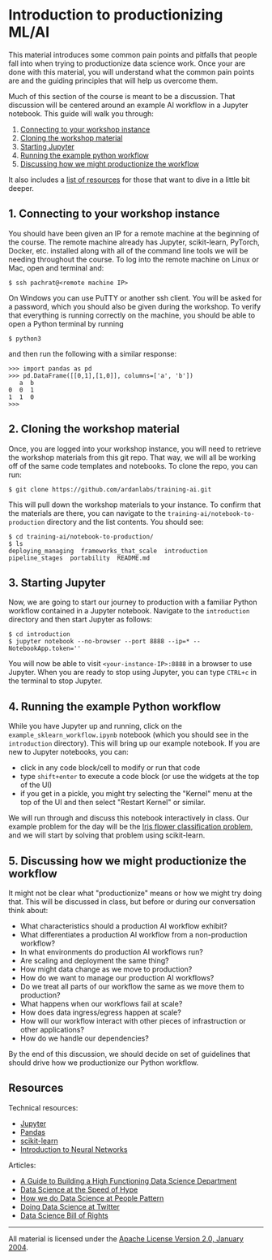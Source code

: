 # Introduction to productionizing ML/AI

This material introduces some common pain points and pitfalls that people fall into when trying to productionize data science work. Once your are done with this material, you will understand what the common pain points are and the guiding principles that will help us overcome them.

Much of this section of the course is meant to be a discussion. That discussion will be centered around an example AI workflow in a Jupyter notebook. This guide will walk you through:

1. [Connecting to your workshop instance](#1-connecting-to-your-workshop-instance)
2. [Cloning the workshop material](#2-cloning-the-workshop-material)
3. [Starting Jupyter](#3-starting-jupyter)
4. [Running the example python workflow](#4-running-the-example-python-workflow)
5. [Discussing how we might productionize the workflow](#5-discussing-how-we-might-productionize-the-workflow)


It also includes a [list of resources](#resources) for those that want to dive in a little bit deeper.

## 1. Connecting to your workshop instance

You should have been given an IP for a remote machine at the beginning of the course.  The remote machine already has Jupyter, scikit-learn, PyTorch, Docker, etc. installed along with all of the command line tools we will be needing throughout the course.  To log into the remote machine on Linux or Mac, open and terminal and:

```
$ ssh pachrat@<remote machine IP>
```

On Windows you can use PuTTY or another ssh client.  You will be asked for a password, which you should also be given during the workshop.  To verify that everything is running correctly on the machine, you should be able to open a Python terminal by running

```
$ python3
```

and then run the following with a similar response:

```
>>> import pandas as pd
>>> pd.DataFrame([[0,1],[1,0]], columns=['a', 'b'])
   a  b
0  0  1
1  1  0
>>>
```

## 2. Cloning the workshop material

Once, you are logged into your workshop instance, you will need to retrieve the workshop materials from this git repo. That way, we will all be working off of the same code templates and notebooks. To clone the repo, you can run:

```
$ git clone https://github.com/ardanlabs/training-ai.git
```

This will pull down the workshop materials to your instance. To confirm that the materials are there, you can navigate to the `training-ai/notebook-to-production` directory and the list contents. You should see:

```
$ cd training-ai/notebook-to-production/
$ ls
deploying_managing  frameworks_that_scale  introduction  pipeline_stages  portability  README.md
```

## 3. Starting Jupyter

Now, we are going to start our journey to production with a familiar Python workflow contained in a Jupyter notebook. Navigate to the `introduction` directory and then start Jupyter as follows:

```
$ cd introduction
$ jupyter notebook --no-browser --port 8888 --ip=* --NotebookApp.token=''
```

You will now be able to visit `<your-instance-IP>:8888` in a browser to use Jupyter. When you are ready to stop using Jupyter, you can type `CTRL+c` in the terminal to stop Jupyter.

## 4. Running the example Python workflow

While you have Jupyter up and running, click on the `example_sklearn_workflow.ipynb` notebook (which you should see in the `introduction` directory). This will bring up our example notebook. If you are new to Jupyter notebooks, you can:

- click in any code block/cell to modify or run that code
- type `shift+enter` to execute a code block (or use the widgets at the top of the UI)
- if you get in a pickle, you might try selecting the "Kernel" menu at the top of the UI and then select "Restart Kernel" or similar.

We will run through and discuss this notebook interactively in class. Our example problem for the day will be the [Iris flower classification problem](https://en.wikipedia.org/wiki/Iris_flower_data_set), and we will start by solving that problem using scikit-learn.

## 5. Discussing how we might productionize the workflow

It might not be clear what "productionize" means or how we might try doing that. This will be discussed in class, but before or during our conversation think about:

- What characteristics should a production AI workflow exhibit?
- What differentiates a production AI workflow from a non-production workflow?
- In what environments do production AI workflows run? 
- Are scaling and deployment the same thing?
- How might data change as we move to production?
- How do we want to manage our production AI workflows?
- Do we treat all parts of our workflow the same as we move them to production?
- What happens when our workflows fail at scale?
- How does data ingress/egress happen at scale?
- How will our workflow interact with other pieces of infrastruction or other applications?
- How do we handle our dependencies?

By the end of this discussion, we should decide on set of guidelines that should drive how we productionize our Python workflow.

## Resources

Technical resources:

- [Jupyter](http://jupyter.org/)
- [Pandas](https://pandas.pydata.org/)
- [scikit-learn](http://scikit-learn.org/stable/)
- [Introduction to Neural Networks](http://blog.kaggle.com/2017/11/27/introduction-to-neural-networks/)

Articles:

- [A Guide to Building a High Functioning Data Science Department](http://multithreaded.stitchfix.com/blog/2016/03/16/engineers-shouldnt-write-etl/)  
- [Data Science at the Speed of Hype](http://www.john-foreman.com/blog/surviving-data-science-at-the-speed-of-hype)   
- [How we do Data Science at People Pattern](https://www.peoplepattern.com/post.html#!/how-we-do-data-science-at-people-pattern)  
- [Doing Data Science at Twitter](https://medium.com/@rchang/my-two-year-journey-as-a-data-scientist-at-twitter-f0c13298aee6)
- [Data Science Bill of Rights](http://www.pachyderm.io/dsbor.html)

___
All material is licensed under the [Apache License Version 2.0, January 2004](http://www.apache.org/licenses/LICENSE-2.0).
